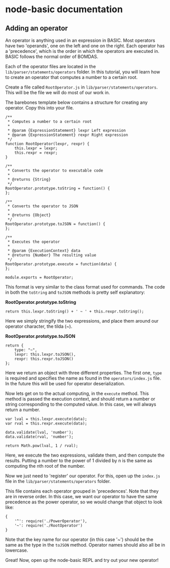 # node-basic documentation
## Adding an operator

An operator is anything used in an expression in BASIC. Most operators have two 'operands', one on the left and one on the right. Each operator has a 'precedence', which is the order in which the operators are executed in. BASIC follows the normal order of BOMDAS.

Each of the operator files are located in the `lib/parser/statements/operators` folder. In this tutorial, you will learn how to create an operator that computes a number to a certain root.

Create a file called `RootOperator.js` in `lib/parser/statements/operators`. This will be the file we will do most of our work in.

The barebones template below contains a structure for creating any operator. Copy this into your file.

	/**
	 * Computes a number to a certain root
	 * 
	 * @param {ExpressionStatement} lexpr Left expression
	 * @param {ExpressionStatement} rexpr Right expression
	 */
	function RootOperator(lexpr, rexpr) {
		this.lexpr = lexpr;
		this.rexpr = rexpr;
	}
	
	/**
	 * Converts the operator to executable code
	 * 
	 * @returns {String}
	 */
	RootOperator.prototype.toString = function() {
	};
	
	/**
	 * Converts the operator to JSON
	 * 
	 * @returns {Object}
	 */
	RootOperator.prototype.toJSON = function() {
	};
	
	/**
	 * Executes the operator
	 * 
	 * @param {ExecutionContext} data
	 * @returns {Number} The resulting value
	 */
	RootOperator.prototype.execute = function(data) {
	};
	
	module.exports = RootOperator;

This format is very similar to the class format used for commands. The code in both the `toString` and `toJSON` methods is pretty self explanatory:

**RootOperator.prototype.toString**

	return this.lexpr.toString() + ' ~ ' + this.rexpr.toString();

Here we simply stringify the two expressions, and place them around our operator character, the tilda (~).

**RootOperator.prototype.toJSON**

	return {
		type: "~",
		lexpr: this.lexpr.toJSON(),
		rexpr: this.rexpr.toJSON()
	};

Here we return an object with three different properties. The first one, `type` is required and specifies the name as found in the `operators/index.js` file. In the future this will be used for operator deserialization.

Now lets get on to the actual computing, in the `execute` method. This method is passed the execution context, and should return a number or string corresponding to the computed value. In this case, we will always return a number.

	var lval = this.lexpr.execute(data);
	var rval = this.rexpr.execute(data);
	
	data.validate(lval, 'number');
	data.validate(rval, 'number');
	
	return Math.pow(lval, 1 / rval);

Here, we execute the two expressions, validate them, and then compute the results. Putting a number to the power of 1 divided by n is the same as computing the nth root of the number.

Now we just need to 'register' our operator. For this, open up the `index.js` file in the `lib/parser/statements/operators` folder.

This file contains each operator grouped in 'precedences'. Note that they are in reverse order. In this case, we want our operator to have the same precedence as the power operator, so we would change that object to look like:

	{
		'^': require('./PowerOperator'),
		'~': require('./RootOperator')
	}

Note that the key name for our operator (in this case '~') should be the same as the type in the `toJSON` method. Operator names should also all be in lowercase.

Great! Now, open up the node-basic REPL and try out your new operator!